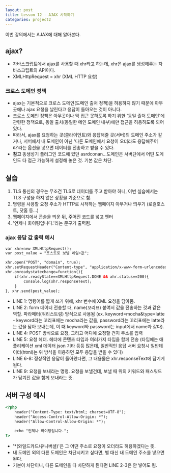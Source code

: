 ```yaml
---
layout: post
title: Lesson 12 - AJAX 시작하기
categories: project2
---
```


이번 강의에서는 AJAX에 대해 알아본다.

## ajax?
* 자바스크립트에서 ajax를 사용할 때 xhr라고 하는데, xhr은 ajax를 생성해주는 자바스크립트의 API이다.
* XMLHttpRequest = xhr (XML HTTP 요청)

### 크로스 도메인 정책
* ajax는 기본적으로 크로스 도메인(도메인 출처 정책)을 허용하지 않기 때문에 아무곳에나 ajax 요청을 날린다고 응답이 돌아오는 것이 아니다.
* 크로스 도메인 정책은 아무곳이나 막 접근 못하도록 하기 위한 '동일 출처 도메인'에 관련한 정책으로, 동일 출처(동일한 메인 도메인 내부)에만 접근을 허용하도록 되어있다.
* 따라서, ajax를 요청하는 곳(클라이언트)와 응답해줄 곳(서버)의 도메인 주소가 같거나, 서버에서 내 도메인이 아닌 '다른 도메인에서 요청이 오더라도 응답해주어라'라는 옵션을 넣으면 데이터를 전송하고 받을 수 있다.
* **참고** 똥생성기 플러그인 코드에 있던 asrdconan...도메인은 서버단에서 어떤 도메인도 다 접근 가능하게 설정해 놓은 것. 기본 값은 차단.

## 실습
1. TLS 통신의 경우는 무조건 TLS로 데이터를 주고 받아야 하니, 이번 실습에서는 TLS 구성을 하지 않은 상황을 기준으로 함.
2. 명령을 사용할 요청 주소가 HTTP로 시작하는 웹페이지 아무거나 띄우기 (로컬호스트, 닷홈 등...)
3. 웹페이지에서 콘솔을 띄운 뒤, 주어진 코드를 넣고 엔터
4. '언제나 화이팅입니다.'라는 문구가 출력됨.

### ajax 응답 값 출력 예시
~~~html
var xhr=new XMLHttpRequest();
var post_value = "포스트로 보낼 네임+값";

xhr.open("POST", "domain", true);
xhr.setRequestHeader("Content-type", "application/x-www-form-urlencoded");
xhr.onreadystatechange=function(){
    if(xhr.readyState==XMLHttpRequest.DONE && xhr.status==200){
        console.log(xhr.responseText);
    }
}, xhr.send(post_value);
~~~
* LINE 1: 명령어를 짧게 쓰기 위해, xhr 변수에 XML 요청을 담아둠.
* LINE 2: form 데이터 전송할 때, name(꼬리표) 붙여서 값을 전송하는 것과 같은 역할. 파라메터(쿼리스트링) 방식으로 사용됨 (ex. keyword=mocha&type=latte - keyword라는 꼬리표에는 mocha라는 값을, password라는 꼬리표에는 latte라는 값을 담아 보내는데, 이 때 keyword와 password는 input에서 name과 같다).
* LINE 4: POST 방식으로 요청, 그리고 어디에 요청할 건지 주소를 입력
* LINE 5: 요청 헤더. 헤더에 콘텐츠 타입과 여러가지 타입을 함께 전송 (타입에는 애플리케이션 xml 데이터 json 기타 등등 많은데, 일반적인 응답 서버 요청시 일반데이터(html)는 위 방식을 이용하면 모두 응답을 받을 수 있다)
* LINE 6-8: 정상적인 응답이 돌아왔다면, 그 내용물은 xhr.responseText에 담기게 된다.
* LINE 9: 요청을 보내라는 명령. 요청을 보낼건데, 보낼 때 위의 키워드와 패스워드가 담겨진 값을 함께 보내라는 뜻.

## 서버 구성 예시
~~~html
<?php 
    header("Content-Type: text/html; charset=UTF-8");
    header("Access-Control-Allow-Origin: *");
    header("Allow-Control-Allow-Origin: *");

    echo "언제나 화이팅입니다.";
?>
~~~
* '*(와일드카드/유니버셜)'은 그 어떤 주소로 요청이 오더라도 허용하겠다는 뜻.
* 내 도메인 외의 다른 도메인은 차단시키고 싶다면, 별 대신 내 도메인 주소를 넣으면 된다.
* 기본이 차단이니, 다른 도메인을 다 차단하게 된다면 LINE 2-3은 안 넣어도 됨.
